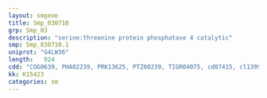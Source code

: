 ```yaml
---
layout: smgene
title: Smp_030710
grp: Smp_03
description: "serine:threonine protein phosphatase 4 catalytic"
smp: Smp_030710.1
uniprot: "G4LW36"
length:   924
cdd: "COG0639, PHA02239, PRK13625, PTZ00239, TIGR04075, cd07415, cl13995, pfam00149, smart00156"
kk: K15423
categories: sm
---
```

